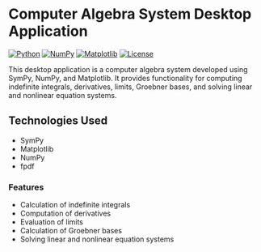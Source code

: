 # Computer Algebra System Desktop Application

[![Python](https://img.shields.io/badge/Python-3.8%2B-blue)](https://www.python.org/)
[![NumPy](https://img.shields.io/badge/NumPy-4DABCF?logo=numpy&logoColor=fff)](#)
[![Matplotlib](https://custom-icon-badges.demolab.com/badge/Matplotlib-71D291?logo=matplotlib&logoColor=fff)](#)
[![License](https://img.shields.io/badge/License-MIT-blue.svg)](LICENSE)

This desktop application is a computer algebra system developed using SymPy, NumPy, and Matplotlib. It provides functionality for computing indefinite integrals, derivatives, limits, Groebner bases, and solving linear and nonlinear equation systems.

## Technologies Used
- SymPy
- Matplotlib
- NumPy
- fpdf

### Features
- Calculation of indefinite integrals
- Computation of derivatives
- Evaluation of limits
- Calculation of Groebner bases
- Solving linear and nonlinear equation systems
